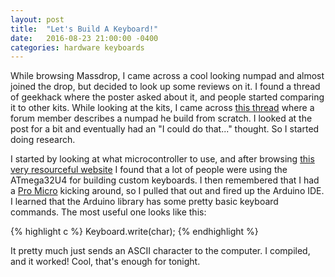 ```yaml
---
layout: post
title:  "Let's Build A Keyboard!"
date:   2016-08-23 21:00:00 -0400
categories: hardware keyboards
---
```


While browsing Massdrop, I came across a cool looking numpad and almost joined the drop, but decided to look up some reviews on it. I found a thread of geekhack where the poster asked about it, and people started comparing it to other kits. While looking at the kits, I came across [this thread](https://geekhack.org/index.php?topic=35894.0) where a forum member describes a numpad he build from scratch. I looked at the post for a bit and eventually had an "I could do that..." thought. So I started doing research.

I started by looking at what microcontroller to use, and after browsing [this very resourceful website](https://www.google.ca/?ion=1&espv=2#q=how%20to%20build%20a%20keyboard) I found that a lot of people were using the ATmega32U4 for building custom keyboards. I then remembered that I had a [Pro Micro](https://www.sparkfun.com/products/12640) kicking around, so I pulled that out and fired up the Arduino IDE. I learned that the Arduino library has some pretty basic keyboard commands. The most useful one looks like this:

{% highlight c %}
Keyboard.write(char);
{% endhighlight %}

It pretty much just sends an ASCII character to the computer. I compiled, and it worked! Cool, that's enough for tonight.
